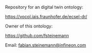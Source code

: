 Repository for an digital twin ontology:

https://vocol.iais.fraunhofer.de/ecsel-dr/

Owner of this ontology:

https://github.com/fsteinemann

Email: fabian.steinemann@infineon.com
